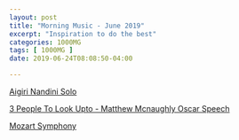 ```yaml
---
layout: post
title: "Morning Music - June 2019"
excerpt: "Inspiration to do the best"
categories: 1000MG
tags: [ 1000MG ]
date: 2019-06-24T08:08:50-04:00

---
```


[Aigiri Nandini Solo](https://www.youtube.com/watch?v=z7NfL-RD2Fw)

[3 People To Look Upto - Matthew Mcnaughly Oscar Speech](https://www.youtube.com/watch?v=wD2cVhC-63I)

[Mozart Symphony](https://www.youtube.com/watch?v=nskYndiHaA8)
